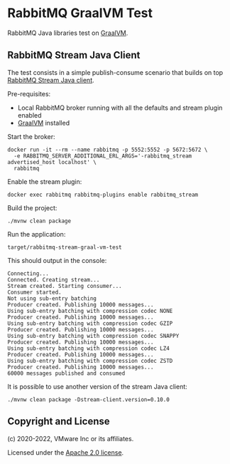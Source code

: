 # RabbitMQ GraalVM Test

RabbitMQ Java libraries test on [GraalVM](https://www.graalvm.org/).

## RabbitMQ Stream Java Client

The test consists in a simple publish-consume scenario that builds
on top [RabbitMQ Stream Java client](https://github.com/rabbitmq/rabbitmq-stream-java-client).

Pre-requisites:
 * Local RabbitMQ broker running with all the defaults and stream plugin enabled
 * [GraalVM](https://www.graalvm.org/) installed

Start the broker:

```shell
docker run -it --rm --name rabbitmq -p 5552:5552 -p 5672:5672 \
  -e RABBITMQ_SERVER_ADDITIONAL_ERL_ARGS='-rabbitmq_stream advertised_host localhost' \
  rabbitmq
```

Enable the stream plugin:

```shell
docker exec rabbitmq rabbitmq-plugins enable rabbitmq_stream
```

Build the project:

```shell
./mvnw clean package
```

Run the application:

```shell
target/rabbitmq-stream-graal-vm-test
```

This should output in the console:

```shell
Connecting...
Connected. Creating stream...
Stream created. Starting consumer...
Consumer started.
Not using sub-entry batching
Producer created. Publishing 10000 messages...
Using sub-entry batching with compression codec NONE
Producer created. Publishing 10000 messages...
Using sub-entry batching with compression codec GZIP
Producer created. Publishing 10000 messages...
Using sub-entry batching with compression codec SNAPPY
Producer created. Publishing 10000 messages...
Using sub-entry batching with compression codec LZ4
Producer created. Publishing 10000 messages...
Using sub-entry batching with compression codec ZSTD
Producer created. Publishing 10000 messages...
60000 messages published and consumed
```

It is possible to use another version of the stream Java client:

    ./mvnw clean package -Dstream-client.version=0.10.0
    

## Copyright and License ##

(c) 2020-2022, VMware Inc or its affiliates.

Licensed under the [Apache 2.0 license](https://www.apache.org/licenses/LICENSE-2.0.html).